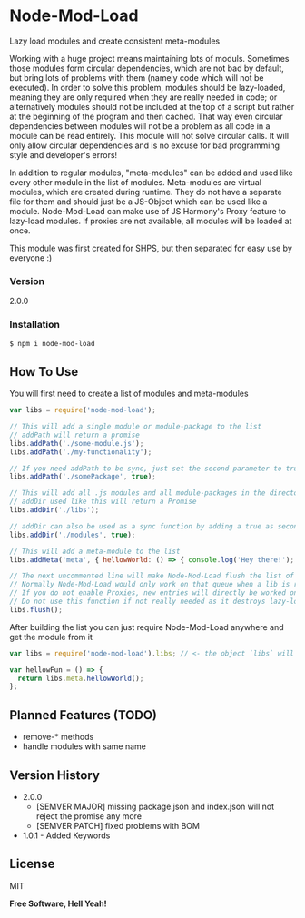 # Node-Mod-Load

Lazy load modules and create consistent meta-modules

Working with a huge project means maintaining lots of moduls. Sometimes those modules form circular dependencies, which are not bad by default, but bring lots of problems with them (namely code which will not be executed).
In order to solve this problem, modules should be lazy-loaded, meaning they are only required when they are really needed in code;
or alternatively modules should not be included at the top of a script but rather at the beginning of the program and then cached.
That way even circular dependencies between modules will not be a problem as all code in a module can be read entirely.
This module will not solve circular calls. It will only allow circular dependencies and is no excuse for bad programming style and developer's errors!

In addition to regular modules, "meta-modules" can be added and used like every other module in the list of modules. Meta-modules are virtual modules, which are created during runtime.
They do not have a separate file for them and should just be a JS-Object which can be used like a module.
Node-Mod-Load can make use of JS Harmony's Proxy feature to lazy-load modules. If proxies are not available, all modules will be loaded at once.

This module was first created for SHPS, but then separated for easy use by everyone :)

### Version
2.0.0

### Installation
```sh
$ npm i node-mod-load
```

How To Use
----

You will first need to create a list of modules and meta-modules
```js
var libs = require('node-mod-load');

// This will add a single module or module-package to the list
// addPath will return a promise
libs.addPath('./some-module.js');
libs.addPath('./my-functionality');

// If you need addPath to be sync, just set the second parameter to true
libs.addPath('./somePackage', true);

// This will add all .js modules and all module-packages in the directory "./libs" to the list
// addDir used like this will return a Promise
libs.addDir('./libs');

// addDir can also be used as a sync function by adding a true as second parameter
libs.addDir('./modules', true);

// This will add a meta-module to the list
libs.addMeta('meta', { hellowWorld: () => { console.log('Hey there!'); } });

// The next uncommented line will make Node-Mod-Load flush the list of files, directories and meta-modules.
// Normally Node-Mod-Load would only work on that queue when a lib is requested for the first time if Harmony-Proxies are enabled
// If you do not enable Proxies, new entries will directly be worked on, so no flush required
// Do not use this function if not really needed as it destroys lazy-loading
libs.flush();
```

After building the list you can just require Node-Mod-Load anywhere and get the module from it
```js
var libs = require('node-mod-load').libs; // <- the object `libs` will include everything you added

var hellowFun = () => {
  return libs.meta.hellowWorld();
};
```

Planned Features (TODO)
----

- remove-* methods
- handle modules with same name

Version History
----

- 2.0.0
  - [SEMVER MAJOR] missing package.json and index.json will not reject the promise any more
  - [SEMVER PATCH] fixed problems with BOM
- 1.0.1 - Added Keywords

License
----

MIT

**Free Software, Hell Yeah!**
